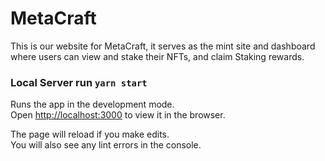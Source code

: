 # MetaCraft 
This is our website for MetaCraft, it serves as the mint site and dashboard where users can view and stake their NFTs, and claim Staking rewards.


### Local Server run `yarn start`

Runs the app in the development mode.\
Open [http://localhost:3000](http://localhost:3000) to view it in the browser.

The page will reload if you make edits.\
You will also see any lint errors in the console.

